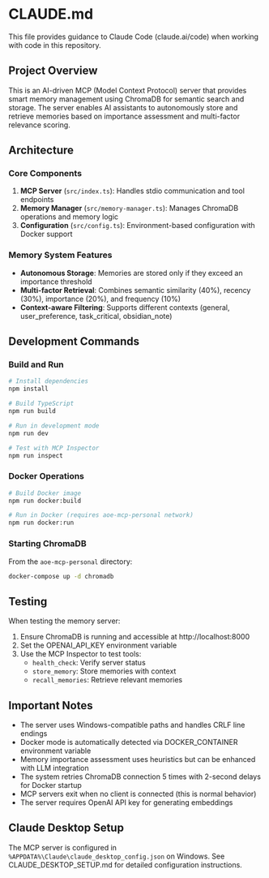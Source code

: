 # CLAUDE.md

This file provides guidance to Claude Code (claude.ai/code) when working with code in this repository.

## Project Overview

This is an AI-driven MCP (Model Context Protocol) server that provides smart memory management using ChromaDB for semantic search and storage. The server enables AI assistants to autonomously store and retrieve memories based on importance assessment and multi-factor relevance scoring.

## Architecture

### Core Components

1. **MCP Server** (`src/index.ts`): Handles stdio communication and tool endpoints
2. **Memory Manager** (`src/memory-manager.ts`): Manages ChromaDB operations and memory logic
3. **Configuration** (`src/config.ts`): Environment-based configuration with Docker support

### Memory System Features

- **Autonomous Storage**: Memories are stored only if they exceed an importance threshold
- **Multi-factor Retrieval**: Combines semantic similarity (40%), recency (30%), importance (20%), and frequency (10%)
- **Context-aware Filtering**: Supports different contexts (general, user_preference, task_critical, obsidian_note)

## Development Commands

### Build and Run

```bash
# Install dependencies
npm install

# Build TypeScript
npm run build

# Run in development mode
npm run dev

# Test with MCP Inspector
npm run inspect
```

### Docker Operations

```bash
# Build Docker image
npm run docker:build

# Run in Docker (requires aoe-mcp-personal network)
npm run docker:run
```

### Starting ChromaDB

From the `aoe-mcp-personal` directory:
```bash
docker-compose up -d chromadb
```

## Testing

When testing the memory server:

1. Ensure ChromaDB is running and accessible at http://localhost:8000
2. Set the OPENAI_API_KEY environment variable
3. Use the MCP Inspector to test tools:
   - `health_check`: Verify server status
   - `store_memory`: Store memories with context
   - `recall_memories`: Retrieve relevant memories

## Important Notes

- The server uses Windows-compatible paths and handles CRLF line endings
- Docker mode is automatically detected via DOCKER_CONTAINER environment variable
- Memory importance assessment uses heuristics but can be enhanced with LLM integration
- The system retries ChromaDB connection 5 times with 2-second delays for Docker startup
- MCP servers exit when no client is connected (this is normal behavior)
- The server requires OpenAI API key for generating embeddings

## Claude Desktop Setup

The MCP server is configured in `%APPDATA%\Claude\claude_desktop_config.json` on Windows.
See CLAUDE_DESKTOP_SETUP.md for detailed configuration instructions.